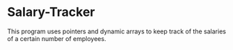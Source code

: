 # Salary-Tracker
This program uses pointers and dynamic arrays to keep track of the salaries of a certain number of employees.
